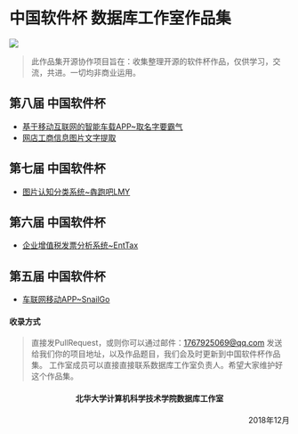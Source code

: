 # 中国软件杯  数据库工作室作品集

![](https://i.imgur.com/ApVVRS6.jpg)

> 此作品集开源协作项目旨在：收集整理开源的软件杯作品，仅供学习，交流，共进。一切均非商业运用。


## 第八届 中国软件杯

- [基于移动互联网的智能车载APP~取名字要霸气](https://github.com/Xxianglei/Intelligent-Vehicle-App) 
- [网店工商信息图片文字提取](https://github.com/majixiao/Ocr)

## 第七届 中国软件杯

- [图片认知分类系统~犇跑吧LMY](https://github.com/linyuanbin/SoftwareCup)

## 第六届 中国软件杯

- [企业增值税发票分析系统~EntTax](https://github.com/brainysoon/EntTax)

## 第五届 中国软件杯

- [车联网移动APP~SnailGo](https://github.com/brainysoon/cyberCar)





#### 收录方式

> 直接发PullRequest，或则你可以通过邮件：1767925069@qq.com 发送给我们你的项目地址，以及作品题目，我们会及时更新到中国软件杯作品集。 工作室成员可以直接直接联系数据库工作室负责人。希望大家维护好这个作品集。


<div align="center"> <h4>北华大学计算机科学技术学院数据库工作室</h4></div>
<div align="right"> 2018年12月 </div>  
